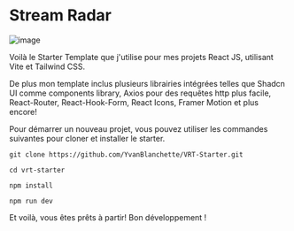 # Stream Radar

![image](https://github.com/YvanBlanchette/VRT-Starter/assets/133231100/0ef3e3a3-f9b9-4c8f-b808-d1305bc8950d)

Voilà le Starter Template que j'utilise pour mes projets React JS, utilisant Vite et Tailwind CSS.

De plus mon template inclus plusieurs librairies intégrées telles que Shadcn UI comme components library, Axios pour des requêtes http plus facile, React-Router, React-Hook-Form, React Icons, Framer Motion et plus encore!

Pour démarrer un nouveau projet, vous pouvez utiliser les commandes suivantes pour cloner et installer le starter.

`git clone https://github.com/YvanBlanchette/VRT-Starter.git`

`cd vrt-starter`

`npm install`

`npm run dev`

Et voilà, vous êtes prêts à partir! Bon développement !
